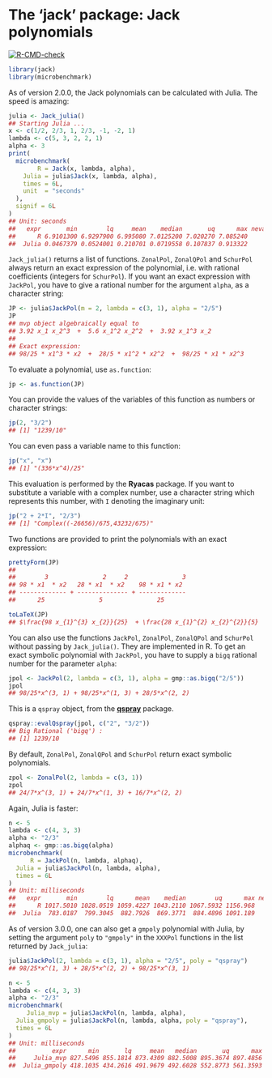 The ‘jack’ package: Jack polynomials
================

<!-- badges: start -->

[![R-CMD-check](https://github.com/stla/jackR/workflows/R-CMD-check/badge.svg)](https://github.com/stla/jackR/actions)
<!-- badges: end -->

``` r
library(jack)
library(microbenchmark)
```

As of version 2.0.0, the Jack polynomials can be calculated with Julia.
The speed is amazing:

``` r
julia <- Jack_julia()
## Starting Julia ...
x <- c(1/2, 2/3, 1, 2/3, -1, -2, 1)
lambda <- c(5, 3, 2, 2, 1)
alpha <- 3
print(
  microbenchmark(
        R = Jack(x, lambda, alpha),
    Julia = julia$Jack(x, lambda, alpha),
    times = 6L,
    unit  = "seconds"
  ),
  signif = 6L
)
## Unit: seconds
##   expr       min        lq     mean    median       uq      max neval cld
##      R 6.9101300 6.9297900 6.995080 7.0125200 7.020270 7.085240     6   b
##  Julia 0.0467379 0.0524001 0.210701 0.0719558 0.107837 0.913322     6  a
```

`Jack_julia()` returns a list of functions. `ZonalPol`, `ZonalQPol` and
`SchurPol` always return an exact expression of the polynomial,
i.e. with rational coefficients (integers for `SchurPol`). If you want
an exact expression with `JackPol`, you have to give a rational number
for the argument `alpha`, as a character string:

``` r
JP <- julia$JackPol(m = 2, lambda = c(3, 1), alpha = "2/5")
JP
## mvp object algebraically equal to
## 3.92 x_1 x_2^3  +  5.6 x_1^2 x_2^2  +  3.92 x_1^3 x_2
## 
## Exact expression:
## 98/25 * x1^3 * x2  +  28/5 * x1^2 * x2^2  +  98/25 * x1 * x2^3
```

To evaluate a polynomial, use `as.function`:

``` r
jp <- as.function(JP)
```

You can provide the values of the variables of this function as numbers
or character strings:

``` r
jp(2, "3/2")
## [1] "1239/10"
```

You can even pass a variable name to this function:

``` r
jp("x", "x")
## [1] "(336*x^4)/25"
```

This evaluation is performed by the **Ryacas** package. If you want to
substitute a variable with a complex number, use a character string
which represents this number, with `I` denoting the imaginary unit:

``` r
jp("2 + 2*I", "2/3")
## [1] "Complex((-26656)/675,43232/675)"
```

Two functions are provided to print the polynomials with an exact
expression:

``` r
prettyForm(JP)
## 
##        3               2     2               3
## 98 * x1  * x2   28 * x1  * x2    98 * x1 * x2 
## ------------- + -------------- + -------------
##      25               5               25
```

``` r
toLaTeX(JP)
## $\frac{98 x_{1}^{3} x_{2}}{25}  + \frac{28 x_{1}^{2} x_{2}^{2}}{5}  + \frac{98 x_{1} x_{2}^{3}}{25} $
```

You can also use the functions `JackPol`, `ZonalPol`, `ZonalQPol` and
`SchurPol` without passing by `Jack_julia()`. They are implemented in R.
To get an exact symbolic polynomial with `JackPol`, you have to supply a
`bigq` rational number for the parameter `alpha`:

``` r
jpol <- JackPol(2, lambda = c(3, 1), alpha = gmp::as.bigq("2/5"))
jpol
## 98/25*x^(3, 1) + 98/25*x^(1, 3) + 28/5*x^(2, 2)
```

This is a `qspray` object, from the
[**qspray**](https://github.com/stla/qspray) package.

``` r
qspray::evalQspray(jpol, c("2", "3/2"))
## Big Rational ('bigq') :
## [1] 1239/10
```

By default, `ZonalPol`, `ZonalQPol` and `SchurPol` return exact symbolic
polynomials.

``` r
zpol <- ZonalPol(2, lambda = c(3, 1))
zpol
## 24/7*x^(3, 1) + 24/7*x^(1, 3) + 16/7*x^(2, 2)
```

Again, Julia is faster:

``` r
n <- 5
lambda <- c(4, 3, 3)
alpha <- "2/3"
alphaq <- gmp::as.bigq(alpha)
microbenchmark(
      R = JackPol(n, lambda, alphaq),
  Julia = julia$JackPol(n, lambda, alpha),
  times = 6L
)
## Unit: milliseconds
##   expr       min        lq      mean    median        uq      max neval cld
##      R 1017.5010 1028.0519 1059.4227 1043.2110 1067.5932 1156.968     6   b
##  Julia  783.0187  799.3045  882.7926  869.3771  884.4896 1091.189     6  a
```

As of version 3.0.0, one can also get a `gmpoly` polynomial with Julia,
by setting the argument `poly` to `"gmpoly"` in the `XXXPol` functions
in the list returned by `Jack_julia`:

``` r
julia$JackPol(2, lambda = c(3, 1), alpha = "2/5", poly = "qspray")
## 98/25*x^(1, 3) + 28/5*x^(2, 2) + 98/25*x^(3, 1)
```

``` r
n <- 5
lambda <- c(4, 3, 3)
alpha <- "2/3"
microbenchmark(
     Julia_mvp = julia$JackPol(n, lambda, alpha),
  Julia_gmpoly = julia$JackPol(n, lambda, alpha, poly = "qspray"),
  times = 6L
)
## Unit: milliseconds
##          expr      min       lq     mean   median       uq      max neval cld
##     Julia_mvp 827.5496 855.1814 873.4309 882.5008 895.3674 897.4856     6   b
##  Julia_gmpoly 418.1035 434.2616 491.9679 492.6028 552.8773 561.3593     6  a
```
